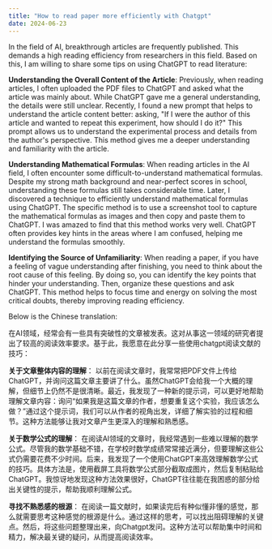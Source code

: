 ```yaml
---
title: "How to read paper more efficiently with Chatgpt"
date: 2024-06-23
---
```


In the field of AI, breakthrough articles are frequently published. This demands a high reading efficiency from researchers in this field. Based on this, I am willing to share some tips on using ChatGPT to read literature:

**Understanding the Overall Content of the Article**:
Previously, when reading articles, I often uploaded the PDF files to ChatGPT and asked what the article was mainly about. While ChatGPT gave me a general understanding, the details were still unclear. Recently, I found a new prompt that helps to understand the article content better: asking, "If I were the author of this article and wanted to repeat this experiment, how should I do it?" This prompt allows us to understand the experimental process and details from the author's perspective. This method gives me a deeper understanding and familiarity with the article.

**Understanding Mathematical Formulas**:
When reading articles in the AI field, I often encounter some difficult-to-understand mathematical formulas. Despite my strong math background and near-perfect scores in school, understanding these formulas still takes considerable time. Later, I discovered a technique to efficiently understand mathematical formulas using ChatGPT. The specific method is to use a screenshot tool to capture the mathematical formulas as images and then copy and paste them to ChatGPT. I was amazed to find that this method works very well. ChatGPT often provides key hints in the areas where I am confused, helping me understand the formulas smoothly.

**Identifying the Source of Unfamiliarity**:
When reading a paper, if you have a feeling of vague understanding after finishing, you need to think about the root cause of this feeling. By doing so, you can identify the key points that hinder your understanding. Then, organize these questions and ask ChatGPT. This method helps to focus time and energy on solving the most critical doubts, thereby improving reading efficiency.

Below is the Chinese translation:

在AI领域，经常会有一些具有突破性的文章被发表。这对从事这一领域的研究者提出了较高的阅读效率要求。基于此，我愿意在此分享一些使用chatgpt阅读文献的技巧：

**关于文章整体内容的理解**：
以前在阅读文章时，我常常把PDF文件上传给ChatGPT，并询问这篇文章主要讲了什么。虽然ChatGPT会给我一个大概的理解，但细节上仍然不是很清晰。最近，我发现了一种新的提示词，可以更好地帮助理解文章内容：询问“如果我是这篇文章的作者，想要重复这个实验，我应该怎么做？”通过这个提示词，我们可以从作者的视角出发，详细了解实验的过程和细节。这种方法能够让我对文章产生更深入的理解和熟悉感。

**关于数学公式的理解**：
在阅读AI领域的文章时，我经常遇到一些难以理解的数学公式。尽管我的数学基础不错，在学校时数学成绩常常接近满分，但要理解这些公式仍需要花费不少时间。后来，我发现了一个使用ChatGPT来高效理解数学公式的技巧。具体方法是，使用截屏工具将数学公式部分截取成图片，然后复制粘贴给ChatGPT。我惊讶地发现这种方法效果很好，ChatGPT往往能在我困惑的部分给出关键性的提示，帮助我顺利理解公式。

**寻找不熟悉感的根源**：
在阅读一篇文献时，如果读完后有种似懂非懂的感觉，那么就需要思考这种感觉的根源是什么。通过这样的思考，可以找出阻碍理解的关键点。然后，将这些问题整理出来，向Chatgpt发问。这种方法可以帮助集中时间和精力，解决最关键的疑问，从而提高阅读效率。

